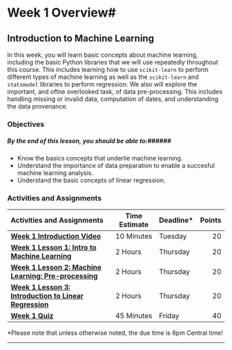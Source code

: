 # Week 1 Overview#

## Introduction to Machine Learning ##

In this week, you will learn basic concepts about machine learning,
including the basic Python libraries that we will use repeatedly
throughout this course. This includes learning how to use `scikit-learn`
to perform different types of machine learning as well as the
`scikit-learn` and `statsmodel` libraries to perform regression. We also
will explore the important, and oftne overlooked task, of data
pre-processing. This includes handling missing or invalid data,
computation of dates, and understanding the data provenance.

### Objectives ###

##### By the end of this lesson, you should be able to:######

- Know the basics concepts that underlie machine learning.
- Understand the importance of data preparation to enable a succesful machine learning analysis.
- Understand the basic concepts of linear regression.

### Activities and Assignments ###

|Activities and Assignments | Time Estimate | Deadline* | Points|
|:------| -----|-------|----------:|
|**[Week 1 Introduction Video][w1v]** | 10 Minutes | Tuesday |20|
|**[Week 1 Lesson 1: Intro to Machine Learning](lesson1.md)**| 2 Hours |Thursday| 20|
|**[Week 1 Lesson 2: Machine Learning: Pre-processing](lesson2.md)**| 2 Hours | Thursday | 20 |
|**[Week 1 Lesson 3: Introduction to Linear Regression](lesson3.md)**| 2 Hours | Thursday| 20 |
|**[Week 1 Quiz][w1q]**| 45 Minutes | Friday | 40|

*Please note that unless otherwise noted, the due time is 6pm Central time!

----------
[w1v]: https://mediaspace.illinois.edu/media/Week+One/1_468j2lqy/38493712
[w1q]: https://learn.illinois.edu/mod/quiz/view.php?id=1325077
